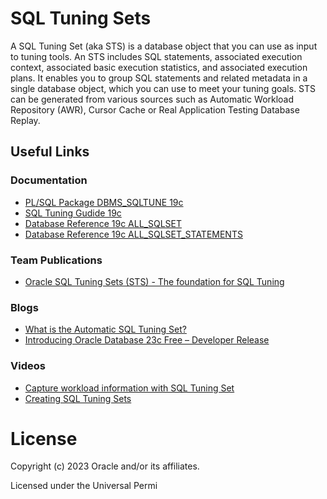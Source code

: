 # SQL Tuning Sets

A SQL Tuning Set (aka STS) is a database object that you can use as input to tuning tools. An STS includes SQL statements, associated execution context, associated basic execution statistics, and associated execution plans. It enables you to group SQL statements and related metadata in a single database object, which you can use to meet your tuning goals.
STS can be generated from various sources such as Automatic Workload Repository (AWR), Cursor Cache or Real Application Testing Database Replay. 

## Useful Links

### Documentation

- [PL/SQL Package DBMS_SQLTUNE 19c](https://docs.oracle.com/en/database/oracle/oracle-database/19/arpls/DBMS_SQLTUNE.html#GUID-821462BF-1695-41CF-AFF7-FD23E9999C6A)
- [SQL Tuning Gudide 19c](https://docs.oracle.com/en/database/oracle/oracle-database/19/tgsql/managing-sql-tuning-sets.html#GUID-91D1B886-A6D7-40B8-93D5-112B8C6E6AFE)
- [Database Reference 19c ALL_SQLSET](https://docs.oracle.com/en/database/oracle/oracle-database/19/refrn/ALL_SQLSET.html#GUID-7F8980B0-1B5F-4E0E-A79D-CA6B7FD23D8E)
- [Database Reference 19c ALL_SQLSET_STATEMENTS](https://docs.oracle.com/en/database/oracle/oracle-database/19/refrn/ALL_SQLSET_STATEMENTS.html#GUID-1EE16029-9312-4280-B7BD-396B84652FFE)

### Team Publications

- [Oracle SQL Tuning Sets (STS) - The foundation for SQL Tuning](https://blogs.oracle.com/coretec/post/oracle-sql-tuning-sets-the-basis-for-sql-tuning)


### Blogs

- [What is the Automatic SQL Tuning Set?](https://blogs.oracle.com/optimizer/post/what-is-the-automatic-sql-tuning-set)
- [Introducing Oracle Database 23c Free – Developer Release](https://blogs.oracle.com/database/post/oracle-database-23c-free)

### Videos

- [Capture workload information with SQL Tuning Set](https://www.youtube.com/watch?v=V4VlGNPI62g)
- [Creating SQL Tuning Sets](https://www.youtube.com/watch?v=f3f182gxODY)


# License

Copyright (c) 2023 Oracle and/or its affiliates.

Licensed under the Universal Permi
